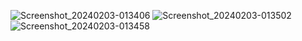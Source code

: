 ![Screenshot_20240203-013406](https://github.com/Sagnikdeb02/Tic-Tac-Teo-Game-App/assets/155423608/60336f25-cb08-4481-8bbb-f6a5a058164b) ![Screenshot_20240203-013502](https://github.com/Sagnikdeb02/Tic-Tac-Teo-Game-App/assets/155423608/b45557f4-5dcb-4b33-9f30-515e164fd932) ![Screenshot_20240203-013458](https://github.com/Sagnikdeb02/Tic-Tac-Teo-Game-App/assets/155423608/93729ef5-e7c9-410e-a317-9a668fc10a94)

